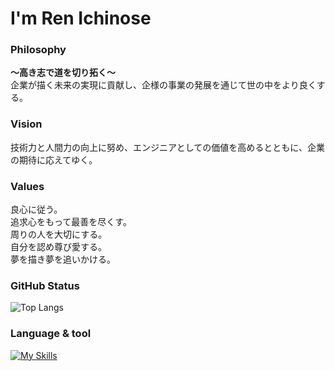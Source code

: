 # I'm Ren Ichinose

### Philosophy

__〜高き志で道を切り拓く〜__  
企業が描く未来の実現に貢献し、企様の事業の発展を通じて世の中をより良くする。

### Vision

技術力と人間力の向上に努め、エンジニアとしての価値を高めるとともに、企業の期待に応えてゆく。

### Values

良心に従う。  
追求心をもって最善を尽くす。  
周りの人を大切にする。  
自分を認め尊び愛する。  
夢を描き夢を追いかける。

### GitHub Status

<img
  alt="Top Langs"
  src="https://github-readme-stats.vercel.app/api?username=ren-ichinose&show_icons=true&theme=dracula"
/>

### Language & tool

[![My Skills](https://skillicons.dev/icons?i=js,ts,react,next,nodejs,nest,mysql,postgres,docker,linux,git&theme=dark)](https://skillicons.dev)
